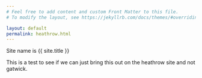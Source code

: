 ```yaml
---
# Feel free to add content and custom Front Matter to this file.
# To modify the layout, see https://jekyllrb.com/docs/themes/#overriding-theme-defaults

layout: default
permalink: heathrow.html
---
```


Site name is {{ site.title }}

This is a test to see if we can just bring this out on the heathrow site and not gatwick.
